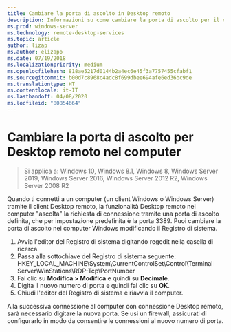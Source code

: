 ```yaml
---
title: Cambiare la porta di ascolto in Desktop remoto
description: Informazioni su come cambiare la porta di ascolto per il client Desktop remoto.
ms.prod: windows-server
ms.technology: remote-desktop-services
ms.topic: article
author: lizap
ms.author: elizapo
ms.date: 07/19/2018
ms.localizationpriority: medium
ms.openlocfilehash: 818ae5217d0144b2a4ec6e45f3a7757455cfabf1
ms.sourcegitcommit: b00d7c8968c4adc8f699dbee694afe6ed36bc9de
ms.translationtype: HT
ms.contentlocale: it-IT
ms.lasthandoff: 04/08/2020
ms.locfileid: "80854664"
---
```

# <a name="change-the-listening-port-for-remote-desktop-on-your-computer"></a>Cambiare la porta di ascolto per Desktop remoto nel computer

>Si applica a: Windows 10, Windows 8.1, Windows 8, Windows Server 2019, Windows Server 2016, Windows Server 2012 R2, Windows Server 2008 R2

Quando ti connetti a un computer (un client Windows o Windows Server) tramite il client Desktop remoto, la funzionalità Desktop remoto nel computer "ascolta" la richiesta di connessione tramite una porta di ascolto definita, che per impostazione predefinita è la porta 3389. Puoi cambiare la porta di ascolto nei computer Windows modificando il Registro di sistema.

1. Avvia l'editor del Registro di sistema digitando regedit nella casella di ricerca.
2. Passa alla sottochiave del Registro di sistema seguente: HKEY_LOCAL_MACHINE\System\CurrentControlSet\Control\Terminal Server\WinStations\RDP-Tcp\PortNumber
3. Fai clic su **Modifica > Modifica** e quindi su **Decimale**.
4. Digita il nuovo numero di porta e quindi fai clic su **OK**. 
5. Chiudi l'editor del Registro di sistema e riavvia il computer.

Alla successiva connessione al computer con connessione Desktop remoto, sarà necessario digitare la nuova porta. Se usi un firewall, assicurati di configurarlo in modo da consentire le connessioni al nuovo numero di porta.
